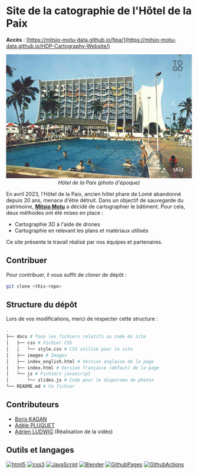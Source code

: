 # Site de la catographie de l'Hôtel de la Paix

**Accès** : [https://mitsio-motu-data.github.io/fipa/](https://mitsio-motu-data.github.io/HDP-Cartography-Website/)

<p align=center>
    <img src="./docs/images//hdp_old.jpg" width=600/><br>
    <em>Hôtel de la Paix (photo d'époque)</em>
</p>

En avril 2023, l'Hôtel de la Paix, ancien hôtel phare de Lomé abandonné depuis 20 ans, menace d'être détruit. Dans un objectif de sauvegarde du patrimoine, **[Mitsio Motu](https://www.mitsiomotu.com/)** a décidé de cartographier le bâtiment. Pour cela, deux méthodes ont été mises en place : 
- Cartographie 3D à l'aide de drones
- Cartographie en relevant les plans et matériaux utilisés

Ce site présente le travail réalisé par nos équipes et partenaires.

## Contribuer

Pour contribuer, il vous suffit de *cloner* de dépôt : 
```bash
git clone <this-repo>
```

## Structure du dépôt

Lors de vos modifications, merci de respecter cette structure : 

```sh
.
├── docs # Tous les fichiers relatifs au code du site
│   ├── css # Fichier CSS 
│   │   └── style.css # CSS utilisé pour le site
│   ├── images # Images
│   ├── index_english.html # Version anglaise de la page
│   ├── index.html # Version française (défaut) de la page
│   └── js # Fichiers javascript
│       └── slides.js # Code pour le diaporama de photos
└── README.md # Ce fichier
```

## Contributeurs

- [Boris KAGAN](https://github.com/bkgn)
- [Adèle PLUQUET](https://github.com/apluquet)
- [Adrien LUDWIG](https://linktr.ee/adrien.ludwig) (Réalisation de la vidéo)

## Outils et langages

[![html5](https://img.shields.io/badge/-html5-E34F26?logo=html5&logoColor=white&style=for-the-badge)](https://fr.wikipedia.org/wiki/HTML5)
[![css3](https://img.shields.io/badge/-css3-1572B6?logo=css3&logoColor=white&style=for-the-badge)](https://fr.wikipedia.org/wiki/Feuilles_de_style_en_cascade#:~:text=CSS3%20devient%20%C2%AB%20modulaire%20%C2%BB%2C%20afin,des%20sous%2Densembles%20de%20CSS3.)
[![JavaScript](https://img.shields.io/badge/-JavaScript-F7DF1E?logo=JavaScript&logoColor=white&style=for-the-badge)](https://developer.mozilla.org/fr/docs/Web/JavaScript)
[![Blender](https://img.shields.io/badge/-blender-F5792A?logo=blender&logoColor=white&style=for-the-badge)](https://www.blender.org/)
[![GithubPages](https://img.shields.io/badge/-Github%20Pages-222222?logo=Github%20Pages&logoColor=white&style=for-the-badge)](https://pages.github.com/)
[![GithubActions](https://img.shields.io/badge/-Github%20Actions-2088FF?logo=Github%20Actions&logoColor=white&style=for-the-badge)](https://github.com/features/actions)
